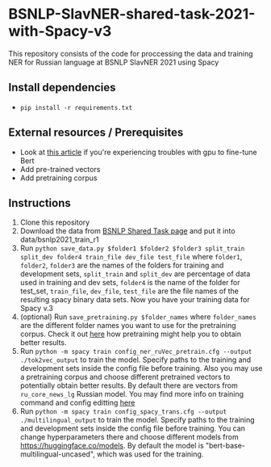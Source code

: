 # BSNLP-SlavNER-shared-task-2021-with-Spacy-v3
This repository consists of the code for proccessing the data and training NER for Russian language at BSNLP SlavNER 2021 using Spacy

## Install dependencies
* `pip install -r requirements.txt`

## External resources / Prerequisites
* Look at [this article](https://towardsdatascience.com/how-to-fine-tune-bert-transformer-with-spacy-3-6a90bfe57647) if you're experiencing troubles with gpu to fine-tune Bert 
* Add pre-trained vectors
* Add pretraining corpus

## Instructions
1. Clone this repository
2. Download the data from [BSNLP Shared Task page](http://bsnlp.cs.helsinki.fi/shared-task.html) and put it into data/bsnlp2021_train_r1
3. Run `python save_data.py $folder1 $folder2 $folder3 split_train split_dev folder4 train_file dev_file test_file`  where `folder1`, `folder2`, `folder3` are the names of the folders for training and development sets, `split_train` and `split_dev` are percentage of data used in training and dev sets, `folder4` is the name of the folder for test_set, `train_file`, `dev_file`, `test_file` are the file names of the resulting spacy binary data sets. Now you have your training data for Spacy v.3
4. (optional) Run `save_pretraining.py $folder_names` where `folder_names` are the different folder names you want to use for the pretraining corpus. Check it out [here](https://spacy.io/usage/embeddings-transformers#pretraining-details) how pretraining might help you to obtain better results.
5. Run `python -m spacy train config_ner_ruVec_pretrain.cfg --output ./tok2vec_output` to train the model. Specify paths to the training and development sets inside the config file before training. Also you may use a pretraining corpus and choose different pretrained vectors to potentially obtain better results. By default there are vectors from `ru_core_news_lg` Russian model. You may find more info on training command and config editting [here](https://spacy.io/usage/training#quickstart)
6. Run `python -m spacy train config_spacy_trans.cfg --output ./multilingual_output` to train the model. Specify paths to the training and development sets inside the config file before training. You can change hyperparameters there and choose different models from https://huggingface.co/models. By default the model is "bert-base-multilingual-uncased", which was used for the training.


